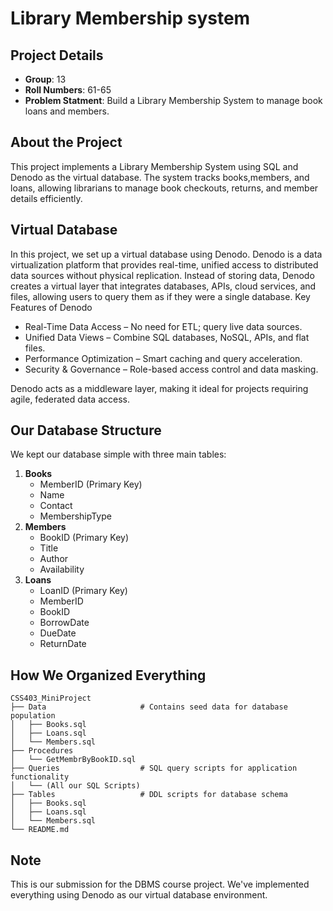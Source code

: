 # Library Membership system
## Project Details
* **Group**: 13
* **Roll Numbers**: 61-65
* **Problem Statment**: Build a Library Membership System to manage book loans and members.

## About the Project
This project implements a Library Membership System using SQL and Denodo as the virtual database.
 The system tracks books,members, and loans, allowing librarians to manage book checkouts, returns, and member
  details efficiently.

## Virtual Database
In this project, we set up a virtual database using Denodo.
  Denodo is a data virtualization platform that provides real-time, unified access 
  to distributed data sources without physical replication. Instead of storing data, 
  Denodo creates a virtual layer that integrates databases, APIs, cloud services, and files,
  allowing users to query them as if they were a single database.
Key Features of Denodo

* Real-Time Data Access – No need for ETL; query live data sources.
* Unified Data Views – Combine SQL databases, NoSQL, APIs, and flat files.
* Performance Optimization – Smart caching and query acceleration.
* Security & Governance – Role-based access control and data masking.

Denodo acts as a middleware layer, making it ideal for projects requiring agile, federated data access.

## Our Database Structure
We kept our database simple with three main tables: 
1. **Books**
   * MemberID (Primary Key)
   * Name
   * Contact
   * MembershipType
2. **Members**
   * BookID (Primary Key)
   * Title
   * Author
   * Availability
3. **Loans**
   * LoanID (Primary Key)
   * MemberID
   * BookID
   * BorrowDate
   * DueDate
   * ReturnDate
   
## How We Organized Everything
```
CSS403_MiniProject
├── Data                     # Contains seed data for database population
│   ├── Books.sql   
│   ├── Loans.sql     
│   └── Members.sql          
├── Procedures 
│   └── GetMembrByBookID.sql
├── Queries                  # SQL query scripts for application functionality
│   └── (All our SQL Scripts)
├── Tables                   # DDL scripts for database schema
│   ├── Books.sql
│   ├── Loans.sql
│   └── Members.sql
└── README.md
```

## Note
This is our submission for the DBMS course project. We've implemented everything using Denodo as our virtual database environment.

